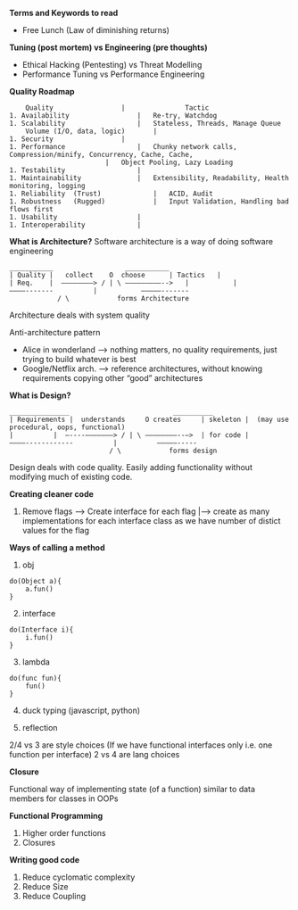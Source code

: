 
**Terms and Keywords to read**

- Free Lunch (Law of diminishing returns)


**Tuning (post mortem) vs Engineering (pre thoughts)**
- Ethical Hacking (Pentesting) vs Threat Modelling
- Performance Tuning vs Performance Engineering


**Quality Roadmap**
```
	Quality					|				Tactic
1. Availability					|	Re-try, Watchdog
1. Scalability					|	Stateless, Threads, Manage Queue
	Volume (I/O, data, logic)		|	
1. Security					|
1. Performance					|	Chunky network calls, Compression/minify, Concurrency, Cache, Cache,
						|	Object Pooling, Lazy Loading
1. Testability					|	
1. Maintainability				|	Extensibility, Readability, Health monitoring, logging
1. Reliability	(Trust)				|	ACID, Audit
1. Robustness	(Rugged)			|	Input Validation, Handling bad flows first
1. Usability					|
1. Interoperability				|
```


**What is Architecture?**
Software architecture is a way of doing software engineering

```
___________				     ___________
| Quality |   collect	 O	choose	    | Tactics   |
| Req.    |  ————————> / | \ —————————-->   | 	        |
————------- 		 |		     —————-------
			/ \    		   forms Architecture
```
Architecture deals with system quality

Anti-architecture pattern
- Alice in wonderland —> nothing matters, no quality requirements, just trying to build whatever is best
- Google/Netflix arch. —> reference architectures, without knowing requirements copying other “good” architectures


**What is Design?**

```
_______________				             __________
| Requirements |  understands	  O	creates	    | skeleton |  (may use procedural, oops, functional)
| 	       |  —----———————> / | \ ————————--—>  | for code |
————------------		  |		     —————-----
		                 / \		    forms design
```

Design deals with code quality.
Easily adding functionality without modifying much of existing code.


**Creating cleaner code**

1. Remove flags --> Create interface for each flag
			|--> create as many implementations for each interface class as we have number of distict
				values for the flag


**Ways of calling a method**

1. obj

```
do(Object a){
    a.fun()
}
```

2. interface

```
do(Interface i){
    i.fun()
}
```

3. lambda

```
do(func fun){
    fun()
}
```

4. duck typing (javascript, python)

5. reflection

2/4 vs 3 are style choices (If we have functional interfaces only i.e. one function per interface)
2 vs 4 are lang choices


**Closure**

Functional way of implementing state (of a function) similar to data members for classes in OOPs


**Functional Programming**

1. Higher order functions
1. Closures



**Writing good code**

1. Reduce cyclomatic complexity
2. Reduce Size
3. Reduce Coupling
